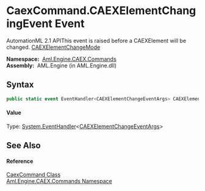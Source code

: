 CaexCommand.CAEXElementChangingEvent Event
==========================================
AutomationML 2.1 APIThis event is raised before a CAEXElement will be changed. [CAEXElementChangeMode][1]

  **Namespace:**  [Aml.Engine.CAEX.Commands][2]  
  **Assembly:**  AML.Engine (in AML.Engine.dll)

Syntax
------

```csharp
public static event EventHandler<CAEXElementChangeEventArgs> CAEXElementChangingEvent
```

#### Value
Type: [System.EventHandler][3]&lt;[CAEXElementChangeEventArgs][4]>

See Also
--------

#### Reference
[CaexCommand Class][5]  
[Aml.Engine.CAEX.Commands Namespace][2]  

[1]: ../CAEXElementChangeMode/README.md
[2]: ../README.md
[3]: https://docs.microsoft.com/dotnet/api/system.eventhandler-1
[4]: ../CAEXElementChangeEventArgs/README.md
[5]: README.md
[6]: https://www.automationml.org
[7]: ../../icons/logoShade.png